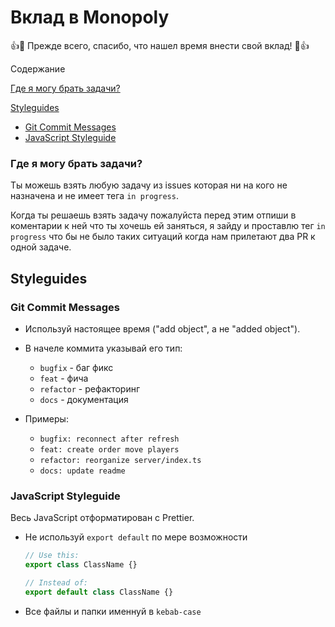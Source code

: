 # Вклад в Monopoly

👍🎉 Прежде всего, спасибо, что нашел время внести свой вклад! 🎉👍

Содержание

[Где я могу брать задачи?](#Где-я-могу-брать-задачи?)

[Styleguides](#Styleguides)

- [Git Commit Messages](#Git-Commit-Messages)
- [JavaScript Styleguide](#JavaScript-Styleguide)

### Где я могу брать задачи?

Ты можешь взять любую задачу из issues которая ни на кого не назначена и не имеет тега `in progress`.

Когда ты решаешь взять задачу пожалуйста перед этим отпиши в коментарии к ней что ты хочешь ей заняться, я зайду и проставлю тег `in progress` что бы не было таких ситуаций когда нам прилетают два PR к одной задаче.

## Styleguides

### Git Commit Messages

- Используй настоящее время ("add object", а не "added object").

- В начеле коммита указывай его тип:

  - `bugfix` - баг фикс
  - `feat` - фича
  - `refactor` - рефакторинг
  - `docs` - документация

- Примеры:
  - `bugfix: reconnect after refresh`
  - `feat: create order move players`
  - `refactor: reorganize server/index.ts`
  - `docs: update readme`

### JavaScript Styleguide

Весь JavaScript отформатирован с Prettier.

- Не используй `export default` по мере возможности

  ```js
  // Use this:
  export class ClassName {}

  // Instead of:
  export default class ClassName {}
  ```

- Все файлы и папки именнуй в `kebab-case`
